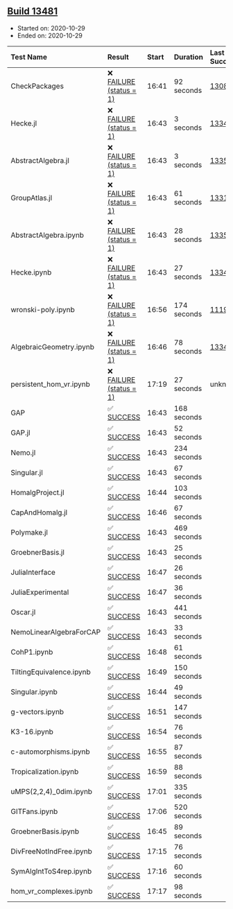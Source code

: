 ## [Build 13481](https://oscarci.mathematik.uni-kl.de/job/oscar/13481/)

* Started on: 2020-10-29
* Ended on: 2020-10-29

| Test Name    | Result | Start | Duration | Last Success | First Failure |
|:-------------|:-------|:------|:---------|:-------------|:--------------|
| CheckPackages | ❌ [FAILURE (status = 1)](https://oscarci.mathematik.uni-kl.de/job/oscar/13481/artifact/logs/build-13481/CheckPackages.log) | 16:41 | 92 seconds | [13085](https://oscarci.mathematik.uni-kl.de/job/oscar/13085/) | [13086](https://oscarci.mathematik.uni-kl.de/job/oscar/13086/) |
| Hecke.jl | ❌ [FAILURE (status = 1)](https://oscarci.mathematik.uni-kl.de/job/oscar/13481/artifact/logs/build-13481/Hecke.jl.log) | 16:43 | 3 seconds | [13341](https://oscarci.mathematik.uni-kl.de/job/oscar/13341/) | [13342](https://oscarci.mathematik.uni-kl.de/job/oscar/13342/) |
| AbstractAlgebra.jl | ❌ [FAILURE (status = 1)](https://oscarci.mathematik.uni-kl.de/job/oscar/13481/artifact/logs/build-13481/AbstractAlgebra.jl.log) | 16:43 | 3 seconds | [13355](https://oscarci.mathematik.uni-kl.de/job/oscar/13355/) | [13356](https://oscarci.mathematik.uni-kl.de/job/oscar/13356/) |
| GroupAtlas.jl | ❌ [FAILURE (status = 1)](https://oscarci.mathematik.uni-kl.de/job/oscar/13481/artifact/logs/build-13481/GroupAtlas.jl.log) | 16:43 | 61 seconds | [13311](https://oscarci.mathematik.uni-kl.de/job/oscar/13311/) | [13312](https://oscarci.mathematik.uni-kl.de/job/oscar/13312/) |
| AbstractAlgebra.ipynb | ❌ [FAILURE (status = 1)](https://oscarci.mathematik.uni-kl.de/job/oscar/13481/artifact/logs/build-13481/AbstractAlgebra.ipynb.log) | 16:43 | 28 seconds | [13355](https://oscarci.mathematik.uni-kl.de/job/oscar/13355/) | [13356](https://oscarci.mathematik.uni-kl.de/job/oscar/13356/) |
| Hecke.ipynb | ❌ [FAILURE (status = 1)](https://oscarci.mathematik.uni-kl.de/job/oscar/13481/artifact/logs/build-13481/Hecke.ipynb.log) | 16:43 | 27 seconds | [13341](https://oscarci.mathematik.uni-kl.de/job/oscar/13341/) | [13342](https://oscarci.mathematik.uni-kl.de/job/oscar/13342/) |
| wronski-poly.ipynb | ❌ [FAILURE (status = 1)](https://oscarci.mathematik.uni-kl.de/job/oscar/13481/artifact/logs/build-13481/wronski-poly.ipynb.log) | 16:56 | 174 seconds | [11192](https://oscarci.mathematik.uni-kl.de/job/oscar/11192/) | [11193](https://oscarci.mathematik.uni-kl.de/job/oscar/11193/) |
| AlgebraicGeometry.ipynb | ❌ [FAILURE (status = 1)](https://oscarci.mathematik.uni-kl.de/job/oscar/13481/artifact/logs/build-13481/AlgebraicGeometry.ipynb.log) | 16:46 | 78 seconds | [13341](https://oscarci.mathematik.uni-kl.de/job/oscar/13341/) | [13342](https://oscarci.mathematik.uni-kl.de/job/oscar/13342/) |
| persistent_hom_vr.ipynb | ❌ [FAILURE (status = 1)](https://oscarci.mathematik.uni-kl.de/job/oscar/13481/artifact/logs/build-13481/persistent_hom_vr.ipynb.log) | 17:19 | 27 seconds | unknown | unknown |
| GAP | ✅ [SUCCESS](https://oscarci.mathematik.uni-kl.de/job/oscar/13481/artifact/logs/build-13481/GAP.log) | 16:43 | 168 seconds |  |  |
| GAP.jl | ✅ [SUCCESS](https://oscarci.mathematik.uni-kl.de/job/oscar/13481/artifact/logs/build-13481/GAP.jl.log) | 16:43 | 52 seconds |  |  |
| Nemo.jl | ✅ [SUCCESS](https://oscarci.mathematik.uni-kl.de/job/oscar/13481/artifact/logs/build-13481/Nemo.jl.log) | 16:43 | 234 seconds |  |  |
| Singular.jl | ✅ [SUCCESS](https://oscarci.mathematik.uni-kl.de/job/oscar/13481/artifact/logs/build-13481/Singular.jl.log) | 16:43 | 67 seconds |  |  |
| HomalgProject.jl | ✅ [SUCCESS](https://oscarci.mathematik.uni-kl.de/job/oscar/13481/artifact/logs/build-13481/HomalgProject.jl.log) | 16:44 | 103 seconds |  |  |
| CapAndHomalg.jl | ✅ [SUCCESS](https://oscarci.mathematik.uni-kl.de/job/oscar/13481/artifact/logs/build-13481/CapAndHomalg.jl.log) | 16:46 | 67 seconds |  |  |
| Polymake.jl | ✅ [SUCCESS](https://oscarci.mathematik.uni-kl.de/job/oscar/13481/artifact/logs/build-13481/Polymake.jl.log) | 16:43 | 469 seconds |  |  |
| GroebnerBasis.jl | ✅ [SUCCESS](https://oscarci.mathematik.uni-kl.de/job/oscar/13481/artifact/logs/build-13481/GroebnerBasis.jl.log) | 16:43 | 25 seconds |  |  |
| JuliaInterface | ✅ [SUCCESS](https://oscarci.mathematik.uni-kl.de/job/oscar/13481/artifact/logs/build-13481/JuliaInterface.log) | 16:47 | 26 seconds |  |  |
| JuliaExperimental | ✅ [SUCCESS](https://oscarci.mathematik.uni-kl.de/job/oscar/13481/artifact/logs/build-13481/JuliaExperimental.log) | 16:47 | 36 seconds |  |  |
| Oscar.jl | ✅ [SUCCESS](https://oscarci.mathematik.uni-kl.de/job/oscar/13481/artifact/logs/build-13481/Oscar.jl.log) | 16:43 | 441 seconds |  |  |
| NemoLinearAlgebraForCAP | ✅ [SUCCESS](https://oscarci.mathematik.uni-kl.de/job/oscar/13481/artifact/logs/build-13481/NemoLinearAlgebraForCAP.log) | 16:43 | 33 seconds |  |  |
| CohP1.ipynb | ✅ [SUCCESS](https://oscarci.mathematik.uni-kl.de/job/oscar/13481/artifact/logs/build-13481/CohP1.ipynb.log) | 16:48 | 61 seconds |  |  |
| TiltingEquivalence.ipynb | ✅ [SUCCESS](https://oscarci.mathematik.uni-kl.de/job/oscar/13481/artifact/logs/build-13481/TiltingEquivalence.ipynb.log) | 16:49 | 150 seconds |  |  |
| Singular.ipynb | ✅ [SUCCESS](https://oscarci.mathematik.uni-kl.de/job/oscar/13481/artifact/logs/build-13481/Singular.ipynb.log) | 16:44 | 49 seconds |  |  |
| g-vectors.ipynb | ✅ [SUCCESS](https://oscarci.mathematik.uni-kl.de/job/oscar/13481/artifact/logs/build-13481/g-vectors.ipynb.log) | 16:51 | 147 seconds |  |  |
| K3-16.ipynb | ✅ [SUCCESS](https://oscarci.mathematik.uni-kl.de/job/oscar/13481/artifact/logs/build-13481/K3-16.ipynb.log) | 16:54 | 76 seconds |  |  |
| c-automorphisms.ipynb | ✅ [SUCCESS](https://oscarci.mathematik.uni-kl.de/job/oscar/13481/artifact/logs/build-13481/c-automorphisms.ipynb.log) | 16:55 | 87 seconds |  |  |
| Tropicalization.ipynb | ✅ [SUCCESS](https://oscarci.mathematik.uni-kl.de/job/oscar/13481/artifact/logs/build-13481/Tropicalization.ipynb.log) | 16:59 | 88 seconds |  |  |
| uMPS(2,2,4)_0dim.ipynb | ✅ [SUCCESS](https://oscarci.mathematik.uni-kl.de/job/oscar/13481/artifact/logs/build-13481/uMPS-2-2-4-_0dim.ipynb.log) | 17:01 | 335 seconds |  |  |
| GITFans.ipynb | ✅ [SUCCESS](https://oscarci.mathematik.uni-kl.de/job/oscar/13481/artifact/logs/build-13481/GITFans.ipynb.log) | 17:06 | 520 seconds |  |  |
| GroebnerBasis.ipynb | ✅ [SUCCESS](https://oscarci.mathematik.uni-kl.de/job/oscar/13481/artifact/logs/build-13481/GroebnerBasis.ipynb.log) | 16:45 | 89 seconds |  |  |
| DivFreeNotIndFree.ipynb | ✅ [SUCCESS](https://oscarci.mathematik.uni-kl.de/job/oscar/13481/artifact/logs/build-13481/DivFreeNotIndFree.ipynb.log) | 17:15 | 76 seconds |  |  |
| SymAlgIntToS4rep.ipynb | ✅ [SUCCESS](https://oscarci.mathematik.uni-kl.de/job/oscar/13481/artifact/logs/build-13481/SymAlgIntToS4rep.ipynb.log) | 17:16 | 60 seconds |  |  |
| hom_vr_complexes.ipynb | ✅ [SUCCESS](https://oscarci.mathematik.uni-kl.de/job/oscar/13481/artifact/logs/build-13481/hom_vr_complexes.ipynb.log) | 17:17 | 98 seconds |  |  |
